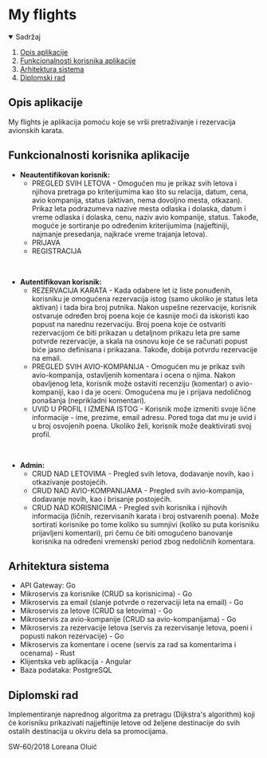 # My flights
<!-- TABLE OF CONTENTS -->
<details open="open">
  <summary>Sadržaj</summary>
  <ol>
    <li>
      <a href="#opis-aplikacije">Opis aplikacije</a>
    </li>
        <li>
      <a href="#funkcionalnosti-korisnika-aplikacije">Funkcionalnosti korisnika aplikacije</a>
    </li>
    <li>
      <a href="#arhitektura-sistema">Arhitektura sistema</a>
    </li>
    <li>
      <a href="#diplomski-rad">Diplomski rad</a>
    </li>
  </ol>
</details>


<!-- OPIS APLIKACIJE -->
## Opis aplikacije
My flights je aplikacija pomoću koje se vrši pretraživanje i rezervacija avionskih karata.

<!-- KORISNICI APLIKACIJE -->
## Funkcionalnosti korisnika aplikacije
* <b> Neautentifikovan korisnik: </b> <br>
  * PREGLED SVIH LETOVA - Omogućen mu je prikaz svih letova i njihova pretraga po kriterijumima kao što su relacija, datum, cena, avio kompanija, status (aktivan, nema dovoljno mesta, otkazan). Prikaz leta podrazumeva nazive mesta odlaska i dolaska, datum i vreme odlaska i dolaska, cenu, naziv avio kompanije, status. Takođe, moguće je sortiranje po određenim kriterijumima (najjeftiniji, najmanje presedanja, najkraće vreme trajanja letova).
  * PRIJAVA
  * REGISTRACIJA

<br>

* <b> Autentifikovan korisnik: </b> <br>
  * REZERVACIJA KARATA - Kada odabere let iz liste ponuđenih, korisniku je omogućena rezervacija istog (samo ukoliko je status leta aktivan) i tada bira broj putnika. Nakon uspešne rezervacije, korisnik ostvaruje određen broj poena koje će kasnije moći da iskoristi kao popust na narednu rezervaciju. Broj poena koje će ostvariti rezervacijom će biti prikazan u detaljnom prikazu leta pre same potvrde rezervacije, a skala na osnovu koje će se računati popust biće jasno definisana i prikazana. Takođe, dobija potvrdu rezervacije na email.
  * PREGLED SVIH AVIO-KOMPANIJA - Omogućen mu je prikaz svih avio-kompanija, ostavljenih komentara i ocena o njima. Nakon obavljenog leta, korisnik može ostaviti recenziju (komentar) o avio-kompaniji, kao i da je oceni. Omogućena mu je i prijava nedoličnog ponašanja (neprikladni komentari).
  * UVID U PROFIL I IZMENA ISTOG - Korisnik može izmeniti svoje lične informacije - ime, prezime, email adresu. Pored toga dat mu je uvid i u broj osvojenih poena. Ukoliko želi, korisnik može deaktivirati svoj profil. 

<br>

* <b> Admin: </b> <br>
  * CRUD NAD LETOVIMA - Pregled svih letova, dodavanje novih, kao i otkazivanje postojećih.
  * CRUD NAD AVIO-KOMPANIJAMA - Pregled svih avio-kompanija, dodavanje novih, kao i brisanje postojećih.
  * CRUD NAD KORISNICIMA - Pregled svih korisnika i njihovih informacija (ličnih, rezervisanih karata i broj ostvarenih poena). Može sortirati korisnike po tome koliko su sumnjivi (koliko su puta korisniku prijavljeni komentari), pri čemu će biti omogućeno banovanje korisnika na određeni vremenski period zbog nedoličnih komentara.

<!-- ARHITEKTURA SISTEMA -->
## Arhitektura sistema
* API Gateway: Go
* Mikroservis za korisnike (CRUD sa korisnicima) - Go
* Mikroservis za email (slanje potvrde o rezervaciji leta na email) - Go
* Mikroservis za letove (CRUD sa letovima) - Go
* Mikroservis za avio-kompanije (CRUD sa avio-kompanijama) - Go
* Mikroservis za rezervacije letova (servis za rezervisanje letova, poeni i popusti nakon rezervacije) - Go
* Mikroservis za komentare i ocene (servis za rad sa komentarima i ocenama) - Rust
* Klijentska veb aplikacija - Angular
* Baza podataka: PostgreSQL

<!-- DIPLOMSKI RAD -->
## Diplomski rad
Implementiranje naprednog algoritma za pretragu (Dijkstra's algorithm) koji će korisniku prikazivati najjeftinije letove od željene destinacije do svih ostalih destinacija u okviru dela sa promocijama.

SW-60/2018 Loreana Oluić
